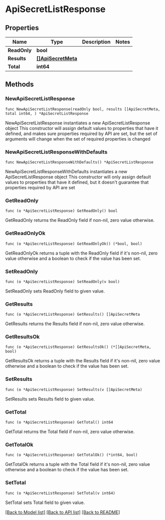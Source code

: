 # ApiSecretListResponse

## Properties

Name | Type | Description | Notes
------------ | ------------- | ------------- | -------------
**ReadOnly** | **bool** |  | 
**Results** | [**[]ApiSecretMeta**](ApiSecretMeta.md) |  | 
**Total** | **int64** |  | 

## Methods

### NewApiSecretListResponse

`func NewApiSecretListResponse(readOnly bool, results []ApiSecretMeta, total int64, ) *ApiSecretListResponse`

NewApiSecretListResponse instantiates a new ApiSecretListResponse object
This constructor will assign default values to properties that have it defined,
and makes sure properties required by API are set, but the set of arguments
will change when the set of required properties is changed

### NewApiSecretListResponseWithDefaults

`func NewApiSecretListResponseWithDefaults() *ApiSecretListResponse`

NewApiSecretListResponseWithDefaults instantiates a new ApiSecretListResponse object
This constructor will only assign default values to properties that have it defined,
but it doesn't guarantee that properties required by API are set

### GetReadOnly

`func (o *ApiSecretListResponse) GetReadOnly() bool`

GetReadOnly returns the ReadOnly field if non-nil, zero value otherwise.

### GetReadOnlyOk

`func (o *ApiSecretListResponse) GetReadOnlyOk() (*bool, bool)`

GetReadOnlyOk returns a tuple with the ReadOnly field if it's non-nil, zero value otherwise
and a boolean to check if the value has been set.

### SetReadOnly

`func (o *ApiSecretListResponse) SetReadOnly(v bool)`

SetReadOnly sets ReadOnly field to given value.


### GetResults

`func (o *ApiSecretListResponse) GetResults() []ApiSecretMeta`

GetResults returns the Results field if non-nil, zero value otherwise.

### GetResultsOk

`func (o *ApiSecretListResponse) GetResultsOk() (*[]ApiSecretMeta, bool)`

GetResultsOk returns a tuple with the Results field if it's non-nil, zero value otherwise
and a boolean to check if the value has been set.

### SetResults

`func (o *ApiSecretListResponse) SetResults(v []ApiSecretMeta)`

SetResults sets Results field to given value.


### GetTotal

`func (o *ApiSecretListResponse) GetTotal() int64`

GetTotal returns the Total field if non-nil, zero value otherwise.

### GetTotalOk

`func (o *ApiSecretListResponse) GetTotalOk() (*int64, bool)`

GetTotalOk returns a tuple with the Total field if it's non-nil, zero value otherwise
and a boolean to check if the value has been set.

### SetTotal

`func (o *ApiSecretListResponse) SetTotal(v int64)`

SetTotal sets Total field to given value.



[[Back to Model list]](../README.md#documentation-for-models) [[Back to API list]](../README.md#documentation-for-api-endpoints) [[Back to README]](../README.md)


